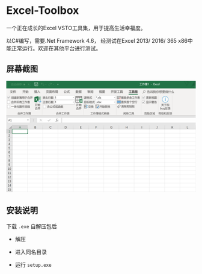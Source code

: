 # Excel-Toolbox
一个正在成长的Excel VSTO工具集，用于提高生活幸福度。

以C#编写，需要.Net Framework 4.6， 经测试在Excel 2013/ 2016/ 365 x86中能正常运行。欢迎在其他平台进行测试。

## 屏幕截图

![Screenshot](https://github.com/RongguoLiu/Excel-Toolbox/raw/master/Screenshot.png)

## 安装说明

下载 `.exe` 自解压包后

* 解压

* 进入同名目录

* 运行 `setup.exe`